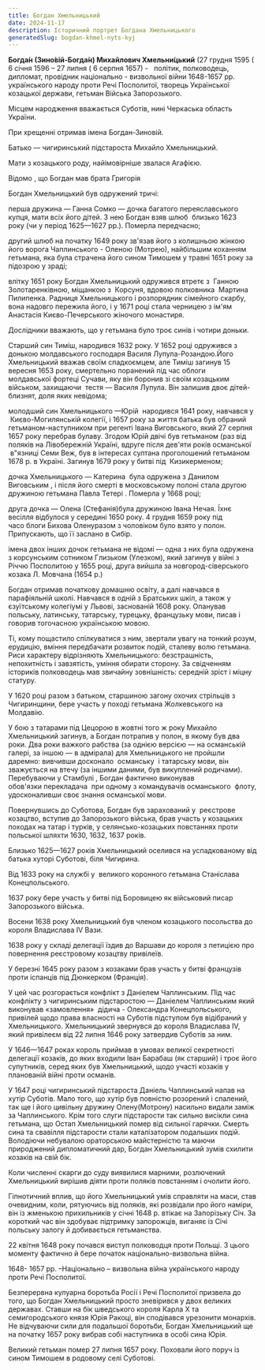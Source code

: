 ```yaml
---
title: Богдан Хмельницький
date: 2024-11-17
description: Історичний портрет Богдана Хмельницького
generatedSlug: bogdan-khmel-nyts-kyj
---
```



**Богда́н (Зино́вій-Богда́н) Михайлович Хмельни́цький** (27 грудня 1595 ( 6 січня 1596 – 27 липня ( 6 серпня 1657) -   політик, полководець, дипломат, провідник національно - визвольної війни 1648-1657 рр. українського народу проти Речі Посполитої, творець Української козацької держави, гетьман Війська Запорозького.[](https://uk.wikipedia.org/wiki/%D0%9F%D0%BE%D0%BB%D1%96%D1%82%D0%B8%D0%BA "Політик")

Місцем народження вважається Суботів, нині Черкаська область України. [](https://uk.wikipedia.org/wiki/%D0%A1%D1%83%D0%B1%D0%BE%D1%82%D1%96%D0%B2 "Суботів")

При хрещенні отримав імена Богдан-Зиновій.

Батько — чигиринський підстароста Михайло Хмельницький.[](https://uk.wikipedia.org/wiki/%D0%9C%D0%B8%D1%85%D0%B0%D0%B9%D0%BB%D0%BE_%D0%A5%D0%BC%D0%B5%D0%BB%D1%8C%D0%BD%D0%B8%D1%86%D1%8C%D0%BA%D0%B8%D0%B9_(%D0%BF%D1%96%D0%B4%D1%81%D1%82%D0%B0%D1%80%D0%BE%D1%81%D1%82%D0%B0) "Михайло Хмельницький (підстароста)")

Мати з козацького роду, найімовірніше звалася Агафією.

Відомо , що Богдан мав брата Григорія

Богдан Хмельницький був одружений тричі:

перша дружина — Ганна Сомко[](https://uk.wikipedia.org/wiki/%D0%93%D0%B0%D0%BD%D0%BD%D0%B0_%D0%A1%D0%BE%D0%BC%D0%BA%D0%BE "Ганна Сомко") — дочка багатого переяславського купця, мати всіх його дітей. З нею Богдан взяв шлюб [](https://uk.wikipedia.org/wiki/%D0%A8%D0%BB%D1%8E%D0%B1 "Шлюб") близько 1623 року (чи у період 1625—1627 рр.). Померла передчасно;

другий шлюб на початку 1649 року зв'язав його з колишньою жінкою його ворога Чаплинського - Оленою (Мотрею)[](https://uk.wikipedia.org/wiki/%D0%94%D0%B0%D0%BD%D0%B8%D0%BB%D0%BE_%D0%A7%D0%B0%D0%BF%D0%BB%D0%B8%D0%BD%D1%81%D1%8C%D0%BA%D0%B8%D0%B9 "Данило Чаплинський"), найбільшим коханням гетьмана, яка була страчена його сином Тимошем у травні 1651 року за підозрою у зраді;

влітку 1651 року Богдан Хмельницький одружився втретє з  Ганною Золотаренківною, міщанкою з  Корсуня, вдовою полковника  Мартина Пилипенка. Радниця Хмельницького і розпорядник сімейного скарбу, вона надовго пережила його, і у 1671 році стала черницею з ім'ям Анастасія Києво-Печерського жіночого монастиря.

Дослідники вважають, що у гетьмана було троє синів і чотири доньки.

Старший син Тиміш, народився 1632 року. У 1652 році одружився з донькою молдавського господаря Василя Лупула-Розандою.[](https://uk.wikipedia.org/wiki/%D0%92%D0%B0%D1%81%D0%B8%D0%BB%D1%8C_%D0%9B%D1%83%D0%BF%D1%83%D0%BB "Василь Лупул")Його Хмельницький вважав своїм спадкоємцем, але Тиміш загинув 15 вересня 1653 року, смертельно поранений під час облоги молдавської фортеці Сучави[](https://uk.wikipedia.org/wiki/%D0%A4%D0%BE%D1%80%D1%82%D0%B5%D1%86%D1%8F "Фортеця"), яку він боронив зі своїм козацьким військом, захищаючи  тестя — Василя Лупула. Він залишив двоє дітей-близнят, доля яких невідома;

молодший син Хмельницького —Юрій [](https://uk.wikipedia.org/wiki/%D0%AE%D1%80%D1%96%D0%B9_%D0%A5%D0%BC%D0%B5%D0%BB%D1%8C%D0%BD%D0%B8%D1%86%D1%8C%D0%BA%D0%B8%D0%B9 "Юрій Хмельницький") народився 1641 року, навчався у  Києво-Могилянській колегії[](https://uk.wikipedia.org/wiki/%D0%9A%D0%B8%D1%94%D0%B2%D0%BE-%D0%9C%D0%BE%D0%B3%D0%B8%D0%BB%D1%8F%D0%BD%D1%81%D1%8C%D0%BA%D0%B0_%D0%BA%D0%BE%D0%BB%D0%B5%D0%B3%D1%96%D1%8F "Києво-Могилянська колегія"), і 1657 року за життя батька був обраний гетьманом-наступником при регенті Івана Виговського[](https://uk.wikipedia.org/wiki/%D0%A0%D0%B5%D0%B3%D0%B5%D0%BD%D1%82 "Регент"), який 27 серпня 1657 року перебрав булаву. Згодом Юрій двічі був гетьманом[](https://uk.wikipedia.org/wiki/%D0%93%D0%B5%D1%82%D1%8C%D0%BC%D0%B0%D0%BD "Гетьман") (раз від поляків на Лівобережній Україні[](https://uk.wikipedia.org/wiki/%D0%9B%D1%96%D0%B2%D0%BE%D0%B1%D0%B5%D1%80%D0%B5%D0%B6%D0%BD%D0%B0_%D0%A3%D0%BA%D1%80%D0%B0%D1%97%D0%BD%D0%B0 "Лівобережна Україна"), вдруге після дев'яти років османської  в"язниці Семи Веж[](https://uk.wikipedia.org/wiki/%D0%97%D0%B0%D0%BC%D0%BE%D0%BA_%D1%81%D0%B5%D0%BC%D0%B8_%D0%B2%D0%B5%D0%B6 "Замок семи веж"), був в інтересах султана проголошений гетьманом 1678 р. в Україні. Загинув 1679 року у битві під  Кизикерменом;[](https://uk.wikipedia.org/wiki/%D0%9A%D0%B8%D0%B7%D0%B8%D0%BA%D0%B5%D1%80%D0%BC%D0%B5%D0%BD "Кизикермен")

дочка Хмельницького — Катерина [](https://uk.wikipedia.org/wiki/%D0%9A%D0%B0%D1%82%D0%B5%D1%80%D0%B8%D0%BD%D0%B0_%D0%A5%D0%BC%D0%B5%D0%BB%D1%8C%D0%BD%D0%B8%D1%86%D1%8C%D0%BA%D0%B0 "Катерина Хмельницька") була одружена з Данилом Виговським [](https://uk.wikipedia.org/wiki/%D0%94%D0%B0%D0%BD%D0%B8%D0%BB%D0%BE_%D0%92%D0%B8%D0%B3%D0%BE%D0%B2%D1%81%D1%8C%D0%BA%D0%B8%D0%B9 "Данило Виговський"), і після його смерті в московському полоні стала другою дружиною гетьмана Павла Тетері [](https://uk.wikipedia.org/wiki/%D0%9F%D0%B0%D0%B2%D0%BB%D0%BE_%D0%A2%D0%B5%D1%82%D0%B5%D1%80%D1%8F "Павло Тетеря"). Померла у 1668 році;

друга дочка — Олена (Стефанія)[](https://uk.wikipedia.org/wiki/%D0%9E%D0%BB%D0%B5%D0%BD%D0%B0_%D0%A5%D0%BC%D0%B5%D0%BB%D1%8C%D0%BD%D0%B8%D1%86%D1%8C%D0%BA%D0%B0_(%D0%B4%D0%BE%D0%BD%D1%8C%D0%BA%D0%B0_%D0%91%D0%BE%D0%B3%D0%B4%D0%B0%D0%BD%D0%B0_%D0%A5%D0%BC%D0%B5%D0%BB%D1%8C%D0%BD%D0%B8%D1%86%D1%8C%D0%BA%D0%BE%D0%B3%D0%BE) "Олена Хмельницька (донька Богдана Хмельницького)")була дружиною Івана Нечая.[](https://uk.wikipedia.org/wiki/%D0%86%D0%B2%D0%B0%D0%BD_%D0%9D%D0%B5%D1%87%D0%B0%D0%B9 "Іван Нечай") Їхнє весілля відбулося у середині 1650 року. 4 грудня 1659 року під часо блоги Бихова Олену[](https://uk.wikipedia.org/wiki/%D0%A1%D0%B8%D0%B1%D1%96%D1%80 "Сибір")разом з чоловіком було взято у полон. Припускають, що її заслано в Сибір.

імена двох інших дочок гетьмана не відомі — одна з них була одружена з корсунським сотником Глизьком (Улезком), який загинув у війні з Річчю Посполитою у 1655 році, друга вийшла за новгород-сіверського козака Л. Мовчана (1654 р.)

Богдан отримав початкову домашню освіту, а далі навчався в парафіяльній школі. Навчався в одній з Братських шкіл, а також у єзуїтському колегіумі у Львові, заснованій 1608 року. Опанував польську, латинську, татарську, турецьку, французьку мови, писав і говорив тогочасною українською мовою. 

Ті, кому пощастило спілкуватися з ним, звертали увагу на тонкий розум, ерудицію, вміння передбачати розвиток подій, сталеву волю гетьмана. Риси характеру відрізняють Хмельницького: безстрашність, непохитність і завзятість, уміння обирати сторону. За свідченням істориків полководець мав звичайну зовнішність: середній зріст і міцну статуру.

У 1620 році разом з батьком, старшиною загону охочих стрільців з Чигиринщини, бере участь у поході гетьмана Жолкевського на Молдавію.

У бою з татарами під Цецорою в жовтні того ж року Михайло Хмельницький загинув, а Богдан потрапив у полон, в якому був два роки. Два роки важкого рабства (за однією версією — на османській галері, за іншою — в адмірала) для Хмельницького не пройшли даремно: вивчивши досконало  османську [](https://uk.wikipedia.org/wiki/%D0%9E%D1%81%D0%BC%D0%B0%D0%BD%D1%81%D1%8C%D0%BA%D0%B0_%D0%BC%D0%BE%D0%B2%D0%B0 "Османська мова") і татарську мови, він зважується на втечу (за іншими даними, був викуплений родичами). Перебуваючи у Стамбулі [](https://uk.wikipedia.org/wiki/%D0%A1%D1%82%D0%B0%D0%BC%D0%B1%D1%83%D0%BB "Стамбул"), Богдан фактично виконував обов'язки перекладача [](https://uk.wikipedia.org/wiki/%D0%9F%D0%B5%D1%80%D0%B5%D0%BA%D0%BB%D0%B0%D0%B4%D0%B0%D1%87 "Перекладач") при одному з командувачів османського  флоту[](https://uk.wikipedia.org/wiki/%D0%A4%D0%BB%D0%BE%D1%82 "Флот"), удосконаливши своє знання османської мови.

Повернувшись до Суботова, Богдан був зарахований у  реєстрове козацтво, вступив до Запорозького війська, брав участь у козацьких походах на татар і турків, у селянсько-козацьких повстаннях проти польської шляхти 1630, 1632, 1637 років.

Близько 1625—1627 років Хмельницький оселився на успадкованому від батька хуторі Суботові, біля Чигирина.[](https://uk.wikipedia.org/wiki/%D0%A1%D1%83%D0%B1%D0%BE%D1%82%D1%96%D0%B2_(%D0%86%D0%B2%D0%B0%D0%BD%D0%BE-%D0%A4%D1%80%D0%B0%D0%BD%D0%BA%D1%96%D0%B2%D1%81%D1%8C%D0%BA%D0%B8%D0%B9_%D1%80%D0%B0%D0%B9%D0%BE%D0%BD) "Суботів (Івано-Франківський район)")

Від 1633 року на службі у  великого коронного гетьмана Станіслава Конецпольського. [](https://uk.wikipedia.org/wiki/%D0%92%D0%B5%D0%BB%D0%B8%D0%BA%D0%B8%D0%B9_%D0%B3%D0%B5%D1%82%D1%8C%D0%BC%D0%B0%D0%BD_%D0%BA%D0%BE%D1%80%D0%BE%D0%BD%D0%BD%D0%B8%D0%B9 "Великий гетьман коронний")

1637 року бере участь у битві під Боровицею як військовий писар Запорозького війська.

Восени 1638 року Хмельницький був членом козацького посольства до короля Владислава IV Вази.

1638 року у складі делегації їздив до Варшави до короля з петицією про повернення реєстровому козацтву привілеїв. 

У березні 1645 року разом з козаками брав участь у битві французів проти іспанців під Дюнкерком (Франція).

У цей час розгорається конфлікт з Даніелем Чаплинським. Під час конфлікту з чигиринським підстаростою — Даніелем Чаплинським[](https://uk.wikipedia.org/wiki/%D0%94%D0%B0%D0%BD%D0%B8%D0%BB%D0%BE_%D0%A7%D0%B0%D0%BF%D0%BB%D0%B8%D0%BD%D1%81%D1%8C%D0%BA%D0%B8%D0%B9 "Данило Чаплинський") який виконував «замовлення»  дідича - Олександра Конецпольського[](https://uk.wikipedia.org/wiki/%D0%94%D1%96%D0%B4%D0%B8%D1%87 "Дідич"), привілей щодо права власності на Суботів підступом був відібраний у Хмельницького. Хмельницький звернувся до короля Владислава IV, який привілеєм від 22 липня 1646 року затвердив Суботів за ним.

У 1646—1647 роках король приймав в умовах великої секретності делегації козаків, до яких входили Іван Барабаш[](https://uk.wikipedia.org/wiki/%D0%86%D0%B2%D0%B0%D0%BD_%D0%91%D0%B0%D1%80%D0%B0%D0%B1%D0%B0%D1%88 "Іван Барабаш") (як старший) і троє його супутників, серед яких був Хмельницький, щодо участі козаків у планованій війні проти османів.

У 1647 році чигиринський підстароста Даніель Чаплинський напав на хутір Суботів. Мало того, що хутір був повністю розорений і спалений, так ще і його цивільну дружину Олену(Мотрону) насильно видали заміж за Чаплинського. Крім того слуги підстарости так сильно висікли сина гетьмана, що Остап Хмельницький помер від сильної гарячки. Смерть сина та свавілля підстарости стали каталізатором подальших подій. Володіючи небувалою ораторською майстерністю та маючи природжений дипломатичний дар, Богдан Хмельницький зумів схилити козаків на свій бік. 

Коли численні скарги до суду виявилися марними, розлючений Хмельницький вирішив діяти проти поляків повстанням і очолити його.

Гіпнотичний вплив, що його Хмельницький умів справляти на маси, став очевидним, коли, рятуючись від поляків, які розвідали про його наміри, він із жменькою прихильників у січні 1648 р. втікає на Запорізьку Січ. За короткий час він здобуває підтримку запорожців, виганяє із Січі польську залогу й добивається гетьманства.

22 квітня 1648 року почався виступ полководця проти Польщі. З цього моменту фактично й бере початок національно-визвольна війна.

1648- 1657 рр. –Національно – визвольна війна українського народу проти Речі Посполитої.

Безперервна кулуарна боротьба Росії і Речі Посполитої призвела до того, що Богдан Хмельницький просто зневірився у двох великих державах. Ставши на бік шведського короля Карла Х та семигородського князя Юрія Ракоці, він сподівався урезонити монархів. Не відчуваючи сили для подальшої боротьби, Богдан Хмельницький ще на початку 1657 року вибрав собі наступника в особі сина Юрія.

Великий гетьман помер 27 липня 1657 року. Поховали його поруч із сином Тимошем в родовому селі Суботові.